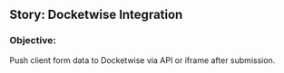 ## Story: Docketwise Integration
### Objective:
Push client form data to Docketwise via API or iframe after submission.
